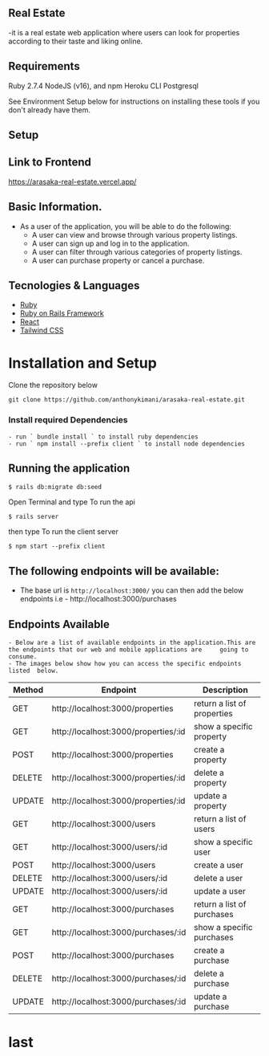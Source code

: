 ##  Real Estate
-it is a  real estate web application where users can look for properties according to their taste and liking online.

## Requirements
Ruby 2.7.4
NodeJS (v16), and npm
Heroku CLI
Postgresql

See Environment Setup below for instructions on installing these tools if you don't already have them.

## Setup
## Link to Frontend
https://arasaka-real-estate.vercel.app/

## Basic Information.
- As a user of the application, you will be able to do the following:
   - A user can view and browse through  various property listings.
   - A user can sign up and log in to the application.
   - A user can filter through various categories of property listings.
   - A user can purchase property or cancel a purchase.

## Tecnologies & Languages

- [Ruby](https://www.ruby-lang.org/en/)
- [Ruby on Rails Framework](https://rubyonrails.org/)
- [React](https://reactjs.org/)
- [Tailwind CSS](https://v2.tailwindcss.com/docs/installation)

# Installation and Setup

Clone the repository below

```
git clone https://github.com/anthonykimani/arasaka-real-estate.git
```

### Install required Dependencies

    - run ` bundle install ` to install ruby dependencies
    - run ` npm install --prefix client ` to install node dependencies

## Running the application

```bash
$ rails db:migrate db:seed
```
 Open Terminal and type
To run the api 
```
$ rails server
```

 then type
To run the client server
```
$ npm start --prefix client
```

## The following endpoints will be available:
- The base url is `http://localhost:3000/` you can then add the below endpoints i.e
      - http://localhost:3000/purchases
      
## Endpoints Available
```
- Below are a list of available endpoints in the application.This are the endpoints that our web and mobile applications are     going to consume.
- The images below show how you can access the specific endpoints listed  below.
```
      
| Method | Endpoint                             | Description                           |
| ------ | -------------------------------      | ------------------------------------- |
| GET    | http://localhost:3000/properties     | return a list of properties           | 
| GET    | http://localhost:3000/properties/:id | show a specific property              | 
| POST   | http://localhost:3000/properties     | create a property                     | 
| DELETE | http://localhost:3000/properties/:id | delete a property                     |
| UPDATE | http://localhost:3000/properties/:id | update a property                     | 
| GET    | http://localhost:3000/users          | return a list of users                | 
| GET    | http://localhost:3000/users/:id      | show a specific user                  | 
| POST   | http://localhost:3000/users          | create a user                         | 
| DELETE | http://localhost:3000/users/:id      | delete a user                         |
| UPDATE | http://localhost:3000/users/:id      | update a user                         | 
| GET    | http://localhost:3000/purchases      | return a list of purchases            | 
| GET    | http://localhost:3000/purchases/:id  | show a specific purchases             | 
| POST   | http://localhost:3000/purchases      | create a purchase                     | 
| DELETE | http://localhost:3000/purchases/:id  | delete a purchase                     |
| UPDATE | http://localhost:3000/purchases/:id  | update a purchase                     | 

# last
